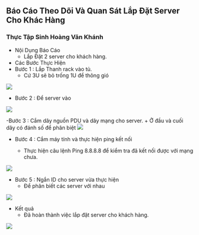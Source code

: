 ## Báo Cáo Theo Dõi Và Quan Sát Lắp Đặt Server Cho Khác Hàng
### Thực Tập Sinh Hoàng Văn Khánh
- Nội Dụng Báo Cáo
    + Lắp Đặt 2 server cho khách hàng.
- Các Bước Thực Hiện
- Bước 1 : Lắp Thanh rack vào tủ.
    + Cứ 3U sẽ bỏ trống 1U để thông gió
<img src = "../../jmg/t.PNG">

- Bước 2 : Để server vào 
<img src = "../../jmg/server.PNG">

-Bước 3 : Cắm dây nguồn PDU và dây mạng cho server.
    + Ở đầu và cuối dây có đánh số để phân biệt
<img src = "../../jmg/PUD.PNG">

- Bước 4 : Cắm máy tính và thực hiện ping kết nối
 
    + Thực hiện câu lệnh Ping 8.8.8.8 để kiểm tra đã kết nối được với mạng chưa.
<img src = "../../jmg/maytinh.PNG">

- Bước 5 : Ngắn ID cho server vừa thực hiện  
    + Để phân biết các server với nhau
<img src = "../../jmg/id.PNG">

- Kết quả
    + Đã hoàn thành việc lắp đặt server cho khách hàng.
<img src ="../../jmg/man1.PNG" >